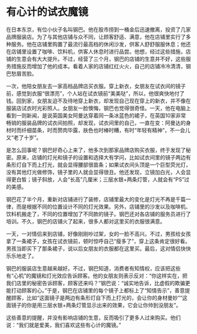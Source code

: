 # 有心计的试衣魔镜

在日本东京，有位小伙子名叫钢巴。他在股市捞到一桶金后迅速撤离，投资了几家品牌服装店。为了与其他店铺与众不同，让顾客舒适、满意，他在店铺里实行了多种服务。他在店铺里购置了最流行最高档的休闲沙发，供客人舒舒服服休息；他还在店铺里设置了咖啡、饮料机，供客人休息时进行品尝。他想，经过这些措施，店铺的生意会有大大提升。不过，经营了三个月，钢巴的店铺的生意并不好，这些服务措施反而增加了他的成本。看着人家的店铺红红火火，自己的店铺冷冷清清，钢巴愁眉苦脸。 

一次，他陪女朋友去一家高档品牌店买衣服。穿上新衣，女朋友在试衣间的镜子前，感觉到衣服“很漂亮”，个人站在试衣镜前“美美哒”，所以，他很爽快地付了钱。回到家，女朋友迫不及待地穿上新衣，却发现自己现在穿上的新衣，并不像在服装店试衣时光彩照人。女朋友一脸懊悔，钢巴也觉得很奇怪。一天，他在电脑上看到一则新闻，是说英国美女阿曼达穿着同一条冰蓝色的裙子，在英国10家非常畅销的服装品牌的试衣间拍照，却发现，试衣间里的自己，一直在变：阿曼达的身材时而纤细苗条，时而赘肉毕露，肤色也时棒时糟，有时“年轻有精神”，不一会儿又“老了十岁”。 

是怎么回事呢？钢巴好奇心上来了，他多次到那家品牌店购买衣服，终于发现了秘密。原来，店铺的灯光和镜子的设置和选择大有学问，比如试衣间里的镜子两边有条形灯自下而上打光，就会显得腰部很苗条；如果试衣间头顶是一个巨型荧光灯，没有其他灯光做修饰，镜子里的人就会显得很丑。他还发现，立镜加白光，人会显得更白皙；镜子斜放，人会“长高”几厘米；三层水银+两条灯管，人就会有“PS”过的美感。 

钢巴花了半个月，重新对店铺进行了装修，店铺里最大的变化是灯光不再是千篇一律，而是根据不同的位置设计不同的灯光效果。另外，店铺里的沙发以及咖啡机、饮料机搬走了，不同的位置增加了不同款的镜子。钢巴还对各店铺的服务员进行了培训。不久，钢巴的店铺火了起来，很多人都对这里买的衣服很满意。 

一天，一对情侣来到店铺，好像刚刚吵过架，女的一脸不高兴。不过，男孩给女孩拿了一条裙子，女孩在试衣镜前，顿时惊呼自己“瘦多了”，穿上这条肯定很好看。男孩当即买下了那条裙子，说以后女朋友的衣服都在这里买。最后，这对情侣快快乐乐地走了。 

钢巴的服装店生意越来越好。不过，钢巴知道，消费者有知情权，应该把这些有“心机”的魔镜和灯光效应告诉顾客。他的女朋友则表示反对：“你这样实在，把我们店里的秘密告诉顾客，顾客还来吗？”钢巴说：“诚实地告诉，比虚假的欺骗更能打动顾客的心。”于是，钢巴在店铺里的每个镜子上都标上了“知情告示”，善意提醒顾客，比如“这面镜子是两边有条形灯自下而上打光的，会让你的身材曼妙”“这面镜子的你是用三层水银+两条灯管显示出来的效果，它会让你帅到没朋友”。 

这些善意的提醒，并没有影响店铺的生意，反而吸引了更多人过来购买。他们说：“我们就是爱美，我们喜欢这些有心计的魔镜。”